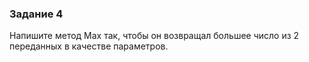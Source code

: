 ### Задание 4

Напишите метод Max так, чтобы он возвращал большее число из 2 переданных в качестве параметров.